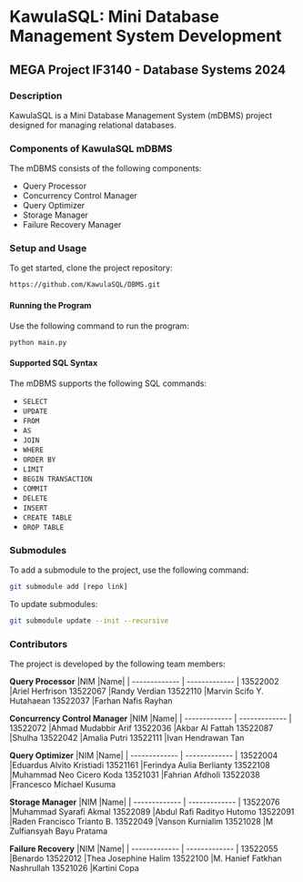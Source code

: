 # KawulaSQL: Mini Database Management System Development

## MEGA Project IF3140 - Database Systems 2024

### Description
KawulaSQL is a Mini Database Management System (mDBMS) project designed for managing relational databases.

### Components of KawulaSQL mDBMS
The mDBMS consists of the following components:
- Query Processor
- Concurrency Control Manager
- Query Optimizer
- Storage Manager
- Failure Recovery Manager

### Setup and Usage
To get started, clone the project repository:
```bash
https://github.com/KawulaSQL/DBMS.git
```

#### Running the Program
Use the following command to run the program:
```bash
python main.py
```

#### Supported SQL Syntax
The mDBMS supports the following SQL commands:
- `SELECT`
- `UPDATE`
- `FROM`
- `AS`
- `JOIN`
- `WHERE`
- `ORDER BY`
- `LIMIT`
- `BEGIN TRANSACTION`
- `COMMIT`
- `DELETE`
- `INSERT`
- `CREATE TABLE`
- `DROP TABLE`

### Submodules
To add a submodule to the project, use the following command:
```bash
git submodule add [repo link]
```

To update submodules:
```bash
git submodule update --init --recursive
```

### Contributors
The project is developed by the following team members:

**Query Processor**
|NIM	|Name|
| ------------- | ------------- |
13522002	|Ariel Herfrison
13522067	|Randy Verdian
13522110	|Marvin Scifo Y. Hutahaean
13522037	|Farhan Nafis Rayhan

**Concurrency Control Manager**
|NIM	|Name|
| ------------- | ------------- |
13522072	|Ahmad Mudabbir Arif
13522036	|Akbar Al Fattah
13522087	|Shulha
13522042	|Amalia Putri
13522111	|Ivan Hendrawan Tan

**Query Optimizer**
|NIM	|Name|
| ------------- | ------------- |
13522004	|Eduardus Alvito Kristiadi
13521161	|Ferindya Aulia Berlianty
13522108	|Muhammad Neo Cicero Koda
13521031	|Fahrian Afdholi
13522038	|Francesco Michael Kusuma

**Storage Manager**
|NIM	|Name|
| ------------- | ------------- |
13522076	|Muhammad Syarafi Akmal
13522089	|Abdul Rafi Radityo Hutomo
13522091	|Raden Francisco Trianto B.
13522049	|Vanson Kurnialim
13521028	|M Zulfiansyah Bayu Pratama

**Failure Recovery**
|NIM	|Name|
| ------------- | ------------- |
13522055	|Benardo
13522012	|Thea Josephine Halim
13522100	|M. Hanief Fatkhan Nashrullah
13521026	|Kartini Copa
